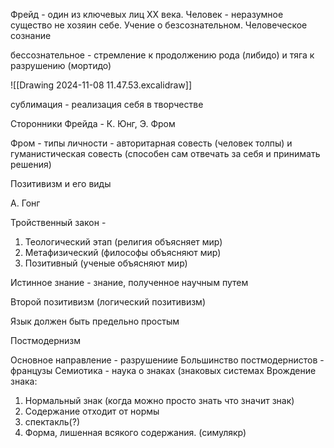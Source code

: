 Фрейд - один из ключевых лиц XX века.
Человек - неразумное существо не хозяин себе.
Учение о безсознательном. 
Человеческое сознание 

бессознательное - стремление к продолжению рода (либидо) и тяга к разрушению (мортидо)

![[Drawing 2024-11-08 11.47.53.excalidraw]]

сублимация - реализация себя в творчестве

Сторонники Фрейда - К. Юнг, Э. Фром

Фром - типы личности - авторитарная совесть (человек толпы) и гуманистическая совесть (способен сам отвечать за себя и принимать решения)

Позитивизм и его виды

А. Гонг

Тройственный закон - 
1. Теологический этап (религия объясняет мир)
2. Метафизический (философы объясняют мир)
3. Позитивный (ученые объясняют мир)

Истинное знание - знание, полученное научным путем 
   
Второй позитивизм (логический позитивизм)

Язык должен быть предельно простым

Постмодернизм

Основное направление - разрушениие
Большинство постмодернистов - французы 
Семиотика - наука о знаках (знаковых системах
Врождение знака:
1. Нормальный знак (когда можно просто знать что значит знак)
2. Содержание отходит от нормы
3. спектакль(?)
4. Форма, лишенная всякого содержания. (симулякр)











